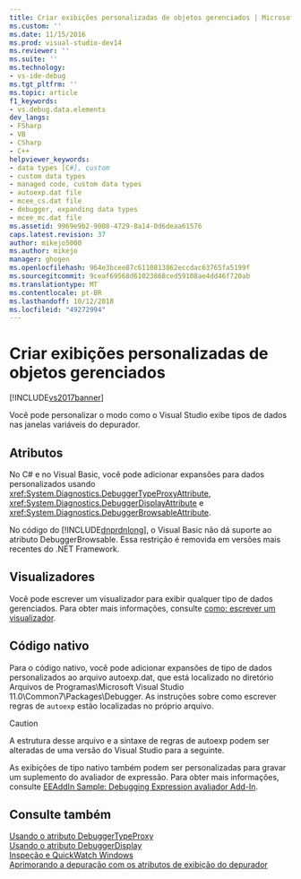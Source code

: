 ```yaml
---
title: Criar exibições personalizadas de objetos gerenciados | Microsoft Docs
ms.custom: ''
ms.date: 11/15/2016
ms.prod: visual-studio-dev14
ms.reviewer: ''
ms.suite: ''
ms.technology:
- vs-ide-debug
ms.tgt_pltfrm: ''
ms.topic: article
f1_keywords:
- vs.debug.data.elements
dev_langs:
- FSharp
- VB
- CSharp
- C++
helpviewer_keywords:
- data types [C#], custom
- custom data types
- managed code, custom data types
- autoexp.dat file
- mcee_cs.dat file
- debugger, expanding data types
- mcee_mc.dat file
ms.assetid: 9969e9b2-9008-4729-8a14-0d6deaa61576
caps.latest.revision: 37
author: mikejo5000
ms.author: mikejo
manager: ghogen
ms.openlocfilehash: 964e3bcee87c6110813862eccdac63765fa5199f
ms.sourcegitcommit: 9ceaf69568d61023868ced59108ae4dd46f720ab
ms.translationtype: MT
ms.contentlocale: pt-BR
ms.lasthandoff: 10/12/2018
ms.locfileid: "49272994"
---
```

# <a name="create-custom-views-of-managed-objects"></a>Criar exibições personalizadas de objetos gerenciados
[!INCLUDE[vs2017banner](../includes/vs2017banner.md)]

Você pode personalizar o modo como o Visual Studio exibe tipos de dados nas janelas variáveis do depurador.  
  
## <a name="attributes"></a>Atributos  
 No C# e no Visual Basic, você pode adicionar expansões para dados personalizados usando <xref:System.Diagnostics.DebuggerTypeProxyAttribute>, <xref:System.Diagnostics.DebuggerDisplayAttribute> e <xref:System.Diagnostics.DebuggerBrowsableAttribute>.  
  
 No código do [!INCLUDE[dnprdnlong](../includes/dnprdnlong-md.md)], o Visual Basic não dá suporte ao atributo DebuggerBrowsable. Essa restrição é removida em versões mais recentes do .NET Framework.  
  
## <a name="visualizers"></a>Visualizadores  
 Você pode escrever um visualizador para exibir qualquer tipo de dados gerenciados. Para obter mais informações, consulte [como: escrever um visualizador](../debugger/how-to-write-a-visualizer.md).  
  
## <a name="native-code"></a>Código nativo  
 Para o código nativo, você pode adicionar expansões de tipo de dados personalizados ao arquivo autoexp.dat, que está localizado no diretório Arquivos de Programas\Microsoft Visual Studio 11.0\Common7\Packages\Debugger. As instruções sobre como escrever regras de `autoexp` estão localizadas no próprio arquivo.  
  
> [!CAUTION]
>  A estrutura desse arquivo e a sintaxe de regras de autoexp podem ser alteradas de uma versão do Visual Studio para a seguinte.  
  
 As exibições de tipo nativo também podem ser personalizadas para gravar um suplemento do avaliador de expressão. Para obter mais informações, consulte [EEAddIn Sample: Debugging Expression avaliador Add-In](http://msdn.microsoft.com/en-us/d4f6b068-c812-45bc-9ec0-7e0363c4bb9e).  
  
## <a name="see-also"></a>Consulte também  
 [Usando o atributo DebuggerTypeProxy](../debugger/using-debuggertypeproxy-attribute.md)   
 [Usando o atributo DebuggerDisplay](../debugger/using-the-debuggerdisplay-attribute.md)   
 [Inspeção e QuickWatch Windows](../debugger/watch-and-quickwatch-windows.md)   
 [Aprimorando a depuração com os atributos de exibição do depurador](http://msdn.microsoft.com/library/72bb7aa9-459b-42c4-9163-9312fab4c410)



